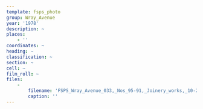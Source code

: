 ```yaml
---
template: fsps_photo
group: Wray_Avenue
year: '1978'
description: ~
places:
    - ''
coordinates: ~
heading: ~
classification: ~
section: ~
cell: ~
film_roll: ~
files:
    -
        filename: 'FSPS_Wray_Avenue_033,_Nos_95-91,_Joinery_works,_10-2-E,_1978.png'
        caption: ''
---
```

